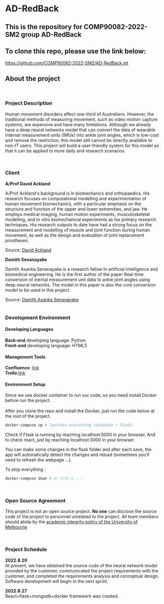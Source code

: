 # **AD-RedBack**
## This is the repository for COMP90082-2022-SM2 group AD-RedBack
## To clone this repo, please use the link below:
https://github.com/COMP90082-2022-SM2/AD-RedBack.git



## About the project
<br>

### **Project Description**
Human movement disorders affect one-third of Australians. However, the traditional methods of measuring movement, such as video motion capture systems, are expensive and have many limitations. Although we already have a deep neural networks model that can convert the data of wearable internal measurement units (IMUs) into ankle joint angles, which is low-cost and remove the restriction, this model still cannot be directly available to non-IT users. This project will build a user-friendly system for this model so that it can be applied to more daily and research scenarios.

<br>

### **Client**
**A/Prof David Ackland**

A/Prof Ackland's background is in biomechanics and orthopaedics. His research focuses on computational modelling and experimentation of human movement biomechanics, with a particular emphasis on the structure and function of the upper and lower extremities, and jaw. He employs medical imaging, human motion experiments, musculoskeletal modelling, and in vitro biomechanical experiments as his primary research techniques. His research outputs to date have had a strong focus on the measurement and modelling of muscle and joint function during human movement, as well as the design and evaluation of joint replacement prostheses.

Source: [David Ackland](https://findanexpert.unimelb.edu.au/profile/57084-david-ackland)<br>

**Damith Senanayake**

Damith Asanka Senanayake is a research fellow In artificial intelligence and biomedical engineering. He is the first author of the paper Real-time conversion of inertial measurement unit data to ankle joint angles using deep neural networks. The model in this paper is also the core conversion model to be used in this project.

Source: [Damith Asanka Senanayake](https://findanexpert.unimelb.edu.au/profile/850537-damith-asanka-senanayake)<br>
<br>

### **Development Environment**
#### **Developing Languages**
**Back-end** developing language: Python<br>
**Front-end** developing language: HTML5
#### **Management Tools**
**Confluence**: [link](https://confluence.cis.unimelb.edu.au:8443/display/COMP900822022SM2ADRedBack/COMP90082-2022-SM2-AD-RedBack+Home)<br>
**Trello**:[link](https://trello.com/invite/b/6T6SYPZp/5427bf694ab92738651b741df92883cb/kanban)

#### **Environment Setup**
Since we use docker container to run our code, so you need install Docker before run the project.<br><br>
After you clone the repo and install the Docker, just run the code below at the root of the project.<br>
```bash
docker-compose up # launches everything (database + flask)
```
Check if Flask is running by reaching localhost:5000 in your browser. And to check react, just by reaching localhost:3000 in your browser.<br>

You can make some changes in the flask folder and after each save, the app will automatically detect the changes and reload (sometimes you'll need to refresh the webpage ...).

To stop everything :
```bash
docker-compose down # or crtl c ...
```

<br>

### **Open Source Agreement**
This project is not an open source project. **No one** can disclose the source code of the project to personnel unrelated to the project. All team members should abide by the [academic integrity policy of the University of Melbourne](https://academicintegrity.unimelb.edu.au/)

<br>

### **Project Schedule**
**2022.8.20**<br>
At present, we have obtained the source code of the neural network model provided by the customer, communicated the project requirements with the customer, and completed the requirements analysis and conceptual design. Software development will begin in the next sprint.

**2022.8.27**<br>
React+flask+mongodb+docker framework was created.